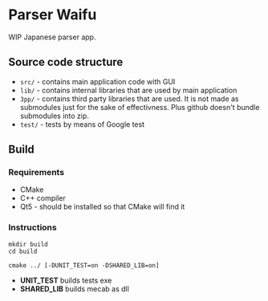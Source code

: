 # Parser Waifu

WIP Japanese parser app.

## Source code structure

* `src/` - contains main application code with GUI
* `lib/` - contains internal libraries that are used by main application
* `3pp/` - contains third party libraries that are used. It is not made as submodules just for the sake of effectivness. Plus github doesn't bundle submodules into zip.
* `test/` - tests by means of Google test

## Build

### Requirements

* CMake
* C++ compiler
* Qt5 - should be installed so that CMake will find it

### Instructions

```
mkdir build
cd build

cmake ../ [-DUNIT_TEST=on -DSHARED_LIB=on]
```

* **UNIT_TEST** builds tests exe
* **SHARED_LIB** builds mecab as dll
